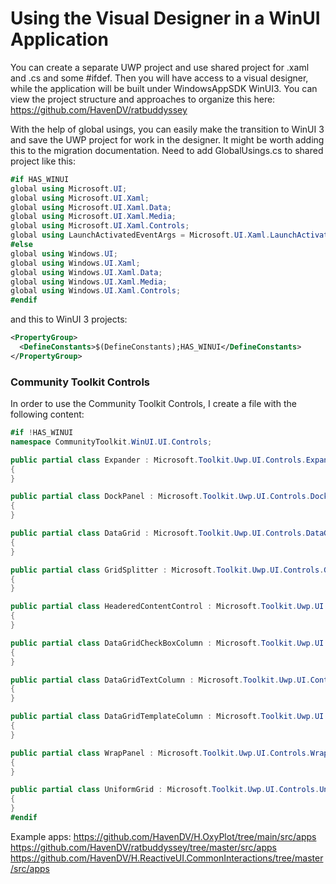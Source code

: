 # Using the Visual Designer in a WinUI Application
You can create a separate UWP project and use shared project for .xaml and .cs and some #ifdef. 
Then you will have access to a visual designer, while the application will be built under WindowsAppSDK WinUI3.
You can view the project structure and approaches to organize this here: https://github.com/HavenDV/ratbuddyssey

With the help of global usings, you can easily make the transition to WinUI 3 and save the UWP project for work in the designer.
It might be worth adding this to the migration documentation.
Need to add GlobalUsings.cs to shared project like this:
```cs
#if HAS_WINUI
global using Microsoft.UI;
global using Microsoft.UI.Xaml;
global using Microsoft.UI.Xaml.Data;
global using Microsoft.UI.Xaml.Media;
global using Microsoft.UI.Xaml.Controls;
global using LaunchActivatedEventArgs = Microsoft.UI.Xaml.LaunchActivatedEventArgs;
#else
global using Windows.UI;
global using Windows.UI.Xaml;
global using Windows.UI.Xaml.Data;
global using Windows.UI.Xaml.Media;
global using Windows.UI.Xaml.Controls;
#endif
```

and this to WinUI 3 projects:
```xml
<PropertyGroup>
  <DefineConstants>$(DefineConstants);HAS_WINUI</DefineConstants>
</PropertyGroup>
```

### Community Toolkit Controls
In order to use the Community Toolkit Controls, I create a file with the following content:
```cs
#if !HAS_WINUI
namespace CommunityToolkit.WinUI.UI.Controls;

public partial class Expander : Microsoft.Toolkit.Uwp.UI.Controls.Expander
{
}

public partial class DockPanel : Microsoft.Toolkit.Uwp.UI.Controls.DockPanel
{
}

public partial class DataGrid : Microsoft.Toolkit.Uwp.UI.Controls.DataGrid
{
}

public partial class GridSplitter : Microsoft.Toolkit.Uwp.UI.Controls.GridSplitter
{
}

public partial class HeaderedContentControl : Microsoft.Toolkit.Uwp.UI.Controls.HeaderedContentControl
{
}

public partial class DataGridCheckBoxColumn : Microsoft.Toolkit.Uwp.UI.Controls.DataGridCheckBoxColumn
{
}

public partial class DataGridTextColumn : Microsoft.Toolkit.Uwp.UI.Controls.DataGridTextColumn
{
}

public partial class DataGridTemplateColumn : Microsoft.Toolkit.Uwp.UI.Controls.DataGridTemplateColumn
{
}

public partial class WrapPanel : Microsoft.Toolkit.Uwp.UI.Controls.WrapPanel
{
}

public partial class UniformGrid : Microsoft.Toolkit.Uwp.UI.Controls.UniformGrid
{
}
#endif
```

Example apps:
https://github.com/HavenDV/H.OxyPlot/tree/main/src/apps
https://github.com/HavenDV/ratbuddyssey/tree/master/src/apps
https://github.com/HavenDV/H.ReactiveUI.CommonInteractions/tree/master/src/apps
